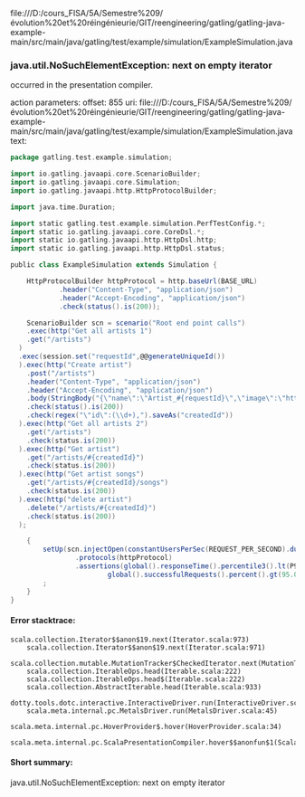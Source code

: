 file:///D:/cours_FISA/5A/Semestre%209/évolution%20et%20réingénieurie/GIT/reengineering/gatling/gatling-java-example-main/src/main/java/gatling/test/example/simulation/ExampleSimulation.java
### java.util.NoSuchElementException: next on empty iterator

occurred in the presentation compiler.

action parameters:
offset: 855
uri: file:///D:/cours_FISA/5A/Semestre%209/évolution%20et%20réingénieurie/GIT/reengineering/gatling/gatling-java-example-main/src/main/java/gatling/test/example/simulation/ExampleSimulation.java
text:
```scala
package gatling.test.example.simulation;

import io.gatling.javaapi.core.ScenarioBuilder;
import io.gatling.javaapi.core.Simulation;
import io.gatling.javaapi.http.HttpProtocolBuilder;

import java.time.Duration;

import static gatling.test.example.simulation.PerfTestConfig.*;
import static io.gatling.javaapi.core.CoreDsl.*;
import static io.gatling.javaapi.http.HttpDsl.http;
import static io.gatling.javaapi.http.HttpDsl.status;

public class ExampleSimulation extends Simulation {

    HttpProtocolBuilder httpProtocol = http.baseUrl(BASE_URL)
            .header("Content-Type", "application/json")
            .header("Accept-Encoding", "application/json")
            .check(status().is(200));

    ScenarioBuilder scn = scenario("Root end point calls")
    .exec(http("Get all artists 1")
    .get("/artists")
  )
  .exec(session.set("requestId",@@generateUniqueId())
  ).exec(http("Create artist")
    .post("/artists")
    .header("Content-Type", "application/json")
    .header("Accept-Encoding", "application/json")
    .body(StringBody("{\"name\":\"Artist_#{requestId}\",\"image\":\"https://marvel-b1-cdn.bc0a.com/f00000000209359/news.uoguelph.ca/wp-content/uploads/2016/07/cat.jpg\"}"))
    .check(status().is(200))
    .check(regex("\"id\":(\\d+),").saveAs("createdId"))
  ).exec(http("Get all artists 2")
    .get("/artists")
    .check(status.is(200))
  ).exec(http("Get artist")
    .get("/artists/#{createdId}")
    .check(status.is(200))
  ).exec(http("Get artist songs")
    .get("/artists/#{createdId}/songs")
    .check(status.is(200))
  ).exec(http("delete artist")
    .delete("/artists/#{createdId}")
    .check(status.is(200))
  );

    {
        setUp(scn.injectOpen(constantUsersPerSec(REQUEST_PER_SECOND).during(Duration.ofMinutes(DURATION_MIN))))
                .protocols(httpProtocol)
                .assertions(global().responseTime().percentile3().lt(P95_RESPONSE_TIME_MS),
                        global().successfulRequests().percent().gt(95.0))
        ;
    }
}
```



#### Error stacktrace:

```
scala.collection.Iterator$$anon$19.next(Iterator.scala:973)
	scala.collection.Iterator$$anon$19.next(Iterator.scala:971)
	scala.collection.mutable.MutationTracker$CheckedIterator.next(MutationTracker.scala:76)
	scala.collection.IterableOps.head(Iterable.scala:222)
	scala.collection.IterableOps.head$(Iterable.scala:222)
	scala.collection.AbstractIterable.head(Iterable.scala:933)
	dotty.tools.dotc.interactive.InteractiveDriver.run(InteractiveDriver.scala:168)
	scala.meta.internal.pc.MetalsDriver.run(MetalsDriver.scala:45)
	scala.meta.internal.pc.HoverProvider$.hover(HoverProvider.scala:34)
	scala.meta.internal.pc.ScalaPresentationCompiler.hover$$anonfun$1(ScalaPresentationCompiler.scala:329)
```
#### Short summary: 

java.util.NoSuchElementException: next on empty iterator